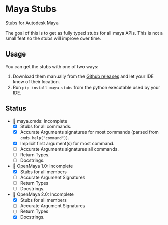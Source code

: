 # Maya Stubs

Stubs for Autodesk Maya

The goal of this is to get as fully typed stubs for all maya APIs.
This is not a small feat so the stubs will improve over time.

## Usage

You can get the stubs with one of two ways:

1. Download them manually from the [Github releases](https://github.com/Muream/maya-stubs/releases) and let your IDE know of their location.
2. Run `pip install maya-stubs` from the python executable used by your IDE.

## Status

- 🚧 maya.cmds: Incomplete
  - [x] Stubs for all commands.
  - [x] Accurate Arguments signatures for most commands (parsed from `cmds.help("command")`).
  - [x] Implicit first argument(s) for most command.
  - [ ] Accurate Arguments signatures all commands.
  - [ ] Return Types.
  - [ ] Docstrings.
- 🚧 OpenMaya 1.0: Incomplete
  - [x] Stubs for all members
  - [ ] Accurate Argument Signatures
  - [ ] Return Types
  - [ ] Docstrings.
- 🚧 OpenMaya 2.0: Incomplete
  - [x] Stubs for all members
  - [ ] Accurate Argument Signatures
  - [ ] Return Types
  - [x] Docstrings.
